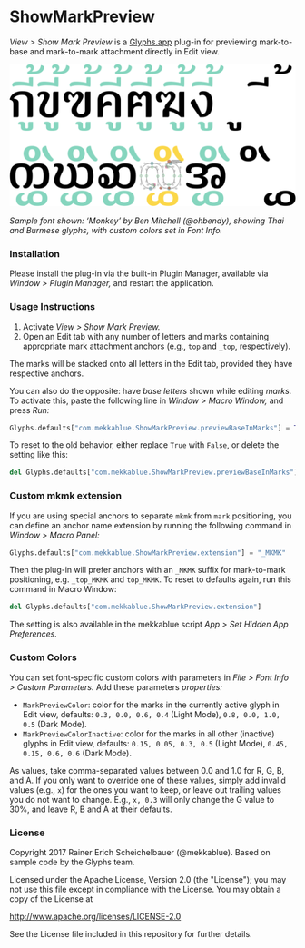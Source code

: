 # ShowMarkPreview

*View > Show Mark Preview* is a [Glyphs.app](https://glyphsapp.com/) plug-in for previewing mark-to-base and mark-to-mark attachment directly in Edit view.

![Show Mark Preview in action, showing Ben Mitchell’s font ‘Monkey’ with Thai and Burmese glyphs, with custom colors set in Font Info.](ShowMarkPreview.png)

*Sample font shown: ‘Monkey’ by Ben Mitchell (@ohbendy), showing Thai and Burmese glyphs, with custom colors set in Font Info.*


### Installation

Please install the plug-in via the built-in Plugin Manager, available via *Window > Plugin Manager,* and restart the application.


### Usage Instructions

1. Activate *View > Show Mark Preview.*
2. Open an Edit tab with any number of letters and marks containing appropriate mark attachment anchors (e.g., `top` and `_top`, respectively).

The marks will be stacked onto all letters in the Edit tab, provided they have respective anchors.

You can also do the opposite: have _base letters_ shown while editing _marks._ To activate this, paste the following line in _Window > Macro Window,_ and press _Run:_

```python
Glyphs.defaults["com.mekkablue.ShowMarkPreview.previewBaseInMarks"] = True
```

To reset to the old behavior, either replace `True` with `False`, or delete the setting like this:

```python
del Glyphs.defaults["com.mekkablue.ShowMarkPreview.previewBaseInMarks"]
```


### Custom mkmk extension

If you are using special anchors to separate `mkmk` from `mark` positioning, you can define an anchor name extension by running the following command in *Window > Macro Panel:*

```python
Glyphs.defaults["com.mekkablue.ShowMarkPreview.extension"] = "_MKMK"
```

Then the plug-in will prefer anchors with an `_MKMK` suffix for mark-to-mark positioning, e.g. `_top_MKMK` and `top_MKMK`. To reset to defaults again, run this command in Macro Window:

```python
del Glyphs.defaults["com.mekkablue.ShowMarkPreview.extension"]
```

The setting is also available in the mekkablue script *App > Set Hidden App Preferences.*


### Custom Colors

You can set font-specific custom colors with parameters in *File > Font Info > Custom Parameters.* Add these parameters *properties:*

* `MarkPreviewColor`: color for the marks in the currently active glyph in Edit view, defaults: `0.3, 0.0, 0.6, 0.4` (Light Mode), `0.8, 0.0, 1.0, 0.5` (Dark Mode).
* `MarkPreviewColorInactive`: color for the marks in all other (inactive) glyphs in Edit view, defaults: `0.15, 0.05, 0.3, 0.5` (Light Mode), `0.45, 0.15, 0.6, 0.6` (Dark Mode).

As values, take comma-separated values between 0.0 and 1.0 for R, G, B, and A. If you only want to override one of these values, simply add invalid values (e.g., `x`) for the ones you want to keep, or leave out trailing values you do not want to change. E.g., `x, 0.3`  will only change the G value to 30%, and leave R, B and A at their defaults.


### License

Copyright 2017 Rainer Erich Scheichelbauer (@mekkablue). Based on sample code by the Glyphs team.

Licensed under the Apache License, Version 2.0 (the "License");
you may not use this file except in compliance with the License.
You may obtain a copy of the License at

http://www.apache.org/licenses/LICENSE-2.0

See the License file included in this repository for further details.
